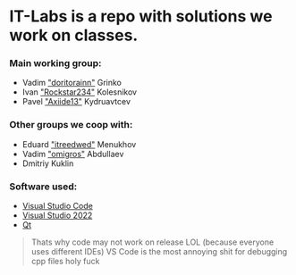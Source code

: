 # IT-Labs is a repo with solutions we work on classes.
### Main working group:
- Vadim ["doritorainn"](https://github.com/doritorainn) Grinko
- Ivan ["Rockstar234"](https://github.com/Rockstar234) Kolesnikov
- Pavel ["Axiide13"](https://github.com/axiide13) Kydruavtcev

### Other groups we coop with:
- Eduard ["itreedwed"](https://github.com/ireedwed) Menukhov
- Vadim ["omigros"](https://github.com/omigros) Abdullaev
- Dmitriy Kuklin

### Software used:
- [Visual Studio Code](https://code.visualstudio.com/)
- [Visual Studio 2022](https://visualstudio.microsoft.com/ru/vs/community/)
- [Qt](https://www.qt.io/download-qt-installer-oss)
> Thats why code may not work on release LOL (because everyone uses different IDEs)
> VS Code is the most annoying shit for debugging cpp files holy fuck
